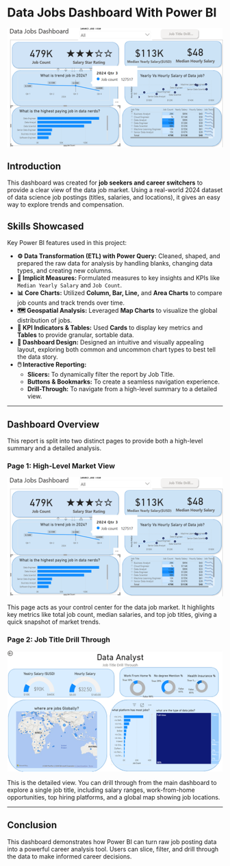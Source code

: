 # Data Jobs Dashboard With Power BI

![Dashboard Page1](/Images/Project1-Page1.png)

## Introduction

This dashboard was created for **job seekers and career switchers** to provide a clear view of the data job market. Using a real-world 2024 dataset of data science job postings (titles, salaries, and locations), it gives an easy way to explore trends and compensation.

## Skills Showcased

Key Power BI features used in this project:

-   **⚙️ Data Transformation (ETL) with Power Query:** Cleaned, shaped, and prepared the raw data for analysis by handling blanks, changing data types, and creating new columns.
-   **🧮 Implicit Measures:** Formulated measures to key insights and KPIs like `Median Yearly Salary` and `Job Count`.
-   **📊 Core Charts:** Utilized **Column, Bar, Line,** and **Area Charts** to compare job counts and track trends over time.
-   **🗺️ Geospatial Analysis:** Leveraged **Map Charts** to visualize the global distribution of jobs.
-   **🔢 KPI Indicators & Tables:** Used **Cards** to display key metrics and **Tables** to provide granular, sortable data.
-   **🎨 Dashboard Design:** Designed an intuitive and visually appealing layout, exploring both common and uncommon chart types to best tell the data story.
-   **🖱️ Interactive Reporting:**
    -   **Slicers:** To dynamically filter the report by Job Title.
    -   **Buttons & Bookmarks:** To create a seamless navigation experience.
    -   **Drill-Through:** To navigate from a high-level summary to a detailed view.
---

## Dashboard Overview

This report is split into two distinct pages to provide both a high-level summary and a detailed analysis.

### Page 1: High-Level Market View

![Dashboard Page1](/Images/Project1-Page1.png)

This page acts as your control center for the data job market. It highlights key metrics like total job count, median salaries, and top job titles, giving a quick snapshot of market trends.

### Page 2: Job Title Drill Through

![Dashboard Page1](/Images/Project1-Page2.png)

This is the detailed view. You can drill through from the main dashboard to explore a single job title, including salary ranges, work-from-home opportunities, top hiring platforms, and a global map showing job locations.

---
## Conclusion

This dashboard demonstrates how Power BI can turn raw job posting data into a powerful career analysis tool. Users can slice, filter, and drill through the data to make informed career decisions.



